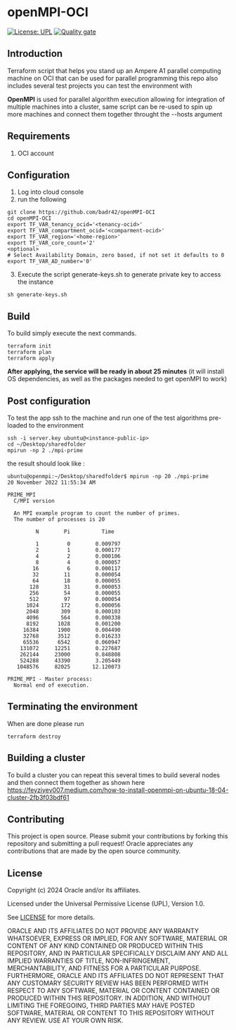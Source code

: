 # openMPI-OCI

[![License: UPL](https://img.shields.io/badge/license-UPL-green)](https://img.shields.io/badge/license-UPL-green) [![Quality gate](https://sonarcloud.io/api/project_badges/quality_gate?project=oracle-devrel_openMPI-OCI)](https://sonarcloud.io/dashboard?id=oracle-devrel_openMPI-OCI)



## Introduction

Terraform script that helps you stand up an Ampere A1 parallel computing machine on OCI that can be used for parallel programming this repo also includes several test projects you can test the environment with


**OpenMPI** is used for parallel algorithm execution allowing for integration of multiple machines into a cluster, same script can be re-used to spin up more machines and connect them together throught the --hosts argument  
 

## Requirements
1. OCI account 


## Configuration

1. Log into cloud console 
2. run the following 
```
git clone https://github.com/badr42/openMPI-OCI
cd openMPI-OCI
export TF_VAR_tenancy_ocid='<tenancy-ocid>'
export TF_VAR_compartment_ocid='<comparment-ocid>'
export TF_VAR_region='<home-region>'
export TF_VAR_core_count='2'
<optional>
# Select Availability Domain, zero based, if not set it defaults to 0
export TF_VAR_AD_number='0'
```

3. Execute the script generate-keys.sh to generate private key to access the instance
```
sh generate-keys.sh
```


## Build
To build simply execute the next commands. 
```
terraform init
terraform plan
terraform apply
```


**After applying, the service will be ready in about 25 minutes** (it will install OS dependencies, as well as the packages needed to get openMPI to work)

## Post configuration

To test the app ssh to the machine and run one of the test algorithms pre-loaded to the environment 

```
ssh -i server.key ubuntu@<instance-public-ip>
cd ~/Desktop/sharedfolder
mpirun -np 2 ./mpi-prime
```


the result should look like :

```
ubuntu@openmpi:~/Desktop/sharedfolder$ mpirun -np 20 ./mpi-prime
20 November 2022 11:55:34 AM

PRIME_MPI
  C/MPI version

  An MPI example program to count the number of primes.
  The number of processes is 20

         N        Pi          Time

         1         0        0.009797
         2         1        0.000177
         4         2        0.000106
         8         4        0.000057
        16         6        0.000117
        32        11        0.000054
        64        18        0.000055
       128        31        0.000053
       256        54        0.000055
       512        97        0.000054
      1024       172        0.000056
      2048       309        0.000103
      4096       564        0.000338
      8192      1028        0.001200
     16384      1900        0.004490
     32768      3512        0.016233
     65536      6542        0.060947
    131072     12251        0.227687
    262144     23000        0.848808
    524288     43390        3.205449
   1048576     82025       12.120073

PRIME_MPI - Master process:
  Normal end of execution.
```


## Terminating the environment
When are done please run

```
terraform destroy

```


## Building a cluster

To build a cluster you can repeat this several times to build several nodes and then connect them together as shown here
https://feyziyev007.medium.com/how-to-install-openmpi-on-ubuntu-18-04-cluster-2fb3f03bdf61



## Contributing
This project is open source.  Please submit your contributions by forking this repository and submitting a pull request!  Oracle appreciates any contributions that are made by the open source community.

## License
Copyright (c) 2024 Oracle and/or its affiliates.

Licensed under the Universal Permissive License (UPL), Version 1.0.

See [LICENSE](LICENSE.txt) for more details.

ORACLE AND ITS AFFILIATES DO NOT PROVIDE ANY WARRANTY WHATSOEVER, EXPRESS OR IMPLIED, FOR ANY SOFTWARE, MATERIAL OR CONTENT OF ANY KIND CONTAINED OR PRODUCED WITHIN THIS REPOSITORY, AND IN PARTICULAR SPECIFICALLY DISCLAIM ANY AND ALL IMPLIED WARRANTIES OF TITLE, NON-INFRINGEMENT, MERCHANTABILITY, AND FITNESS FOR A PARTICULAR PURPOSE.  FURTHERMORE, ORACLE AND ITS AFFILIATES DO NOT REPRESENT THAT ANY CUSTOMARY SECURITY REVIEW HAS BEEN PERFORMED WITH RESPECT TO ANY SOFTWARE, MATERIAL OR CONTENT CONTAINED OR PRODUCED WITHIN THIS REPOSITORY. IN ADDITION, AND WITHOUT LIMITING THE FOREGOING, THIRD PARTIES MAY HAVE POSTED SOFTWARE, MATERIAL OR CONTENT TO THIS REPOSITORY WITHOUT ANY REVIEW. USE AT YOUR OWN RISK. 